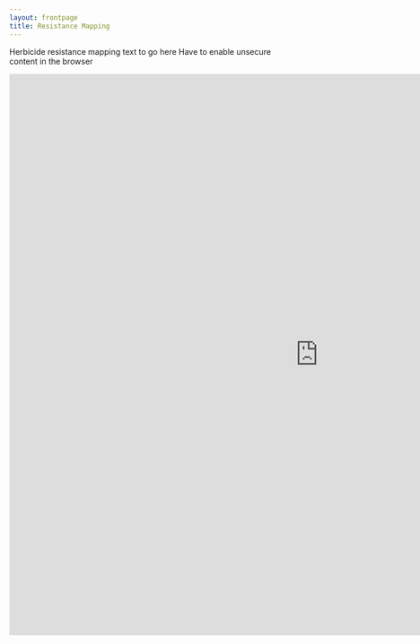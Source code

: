 ```yaml
---
layout: frontpage
title: Resistance Mapping
---
```


Herbicide resistance mapping text to go here
Have to enable unsecure content in the browser

<html>
<iframe src="http://90.246.197.78:3838/ResistanceMaps2" width="1100px" height="1000px" frameborder="0"></iframe>
</html>
